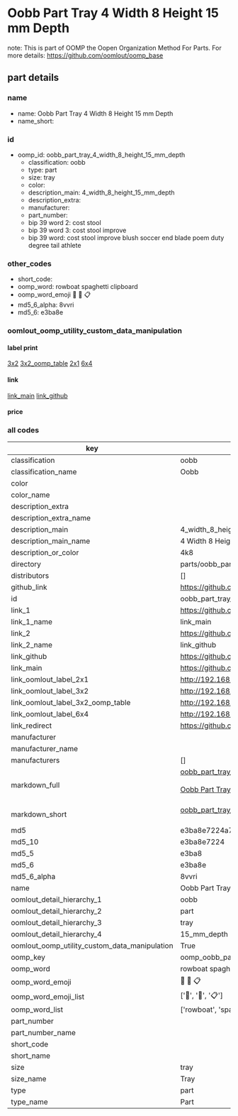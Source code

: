 # Oobb Part Tray 4 Width 8 Height 15 mm Depth  

note: This is part of OOMP the Oopen Organization Method For Parts. For more details: https://github.com/oomlout/oomp_base

##  part details
  







### name
* name: Oobb Part Tray 4 Width 8 Height 15 mm Depth
* name_short: 
### id
* oomp_id: oobb_part_tray_4_width_8_height_15_mm_depth
  * classification: oobb
  * type: part
  * size: tray
  * color: 
  * description_main: 4_width_8_height_15_mm_depth
  * description_extra: 
  * manufacturer: 
  * part_number: 
  * bip 39 word 2: cost stool
  * bip 39 word 3: cost stool improve
  * bip 39 word: cost stool improve blush soccer end blade poem duty degree tail athlete

### other_codes
* short_code: 
* oomp_word: rowboat spaghetti clipboard
* oomp_word_emoji :rowboat: :spaghetti: :clipboard:
* md5_6_alpha: 8vvri
* md5_6: e3ba8e






### oomlout_oomp_utility_custom_data_manipulation
#### label print
[3x2](http://192.168.1.245:1112/?label=oomp%208vvri)
[3x2_oomp_table](http://192.168.1.108:1112/?label=oomp%208vvri)
[2x1](http://192.168.1.242:1112/?label=oomp%208vvri)
[6x4](http://192.168.1.55:1112/?label=oomp%208vvri)    

#### link

[link_main](https://github.com/oomlout/oomlout_oomp_version_1_messy/tree/main/parts/oobb_part_tray_4_width_8_height_15_mm_depth) [link_github](https://github.com/oomlout/oomlout_oomp_version_1_messy/tree/main/parts/oobb_part_tray_4_width_8_height_15_mm_depth)                             

#### price







### all codes 
| key | value |  
| --- | --- |  
| classification | oobb |  
| classification_name | Oobb |  
| color |  |  
| color_name |  |  
| description_extra |  |  
| description_extra_name |  |  
| description_main | 4_width_8_height_15_mm_depth |  
| description_main_name | 4 Width 8 Height 15 mm Depth |  
| description_or_color | 4k8 |  
| directory | parts/oobb_part_tray_4_width_8_height_15_mm_depth |  
| distributors | [] |  
| github_link | https://github.com/oomlout/oomlout_oomp_part_src/tree/main/parts/oobb_part_tray_4_width_8_height_15_mm_depth |  
| id | oobb_part_tray_4_width_8_height_15_mm_depth |  
| link_1 | https://github.com/oomlout/oomlout_oomp_version_1_messy/tree/main/parts/oobb_part_tray_4_width_8_height_15_mm_depth |  
| link_1_name | link_main |  
| link_2 | https://github.com/oomlout/oomlout_oomp_version_1_messy/tree/main/parts/oobb_part_tray_4_width_8_height_15_mm_depth |  
| link_2_name | link_github |  
| link_github | https://github.com/oomlout/oomlout_oomp_version_1_messy/tree/main/parts/oobb_part_tray_4_width_8_height_15_mm_depth |  
| link_main | https://github.com/oomlout/oomlout_oomp_version_1_messy/tree/main/parts/oobb_part_tray_4_width_8_height_15_mm_depth |  
| link_oomlout_label_2x1 | http://192.168.1.242:1112/?label=oomp%208vvri |  
| link_oomlout_label_3x2 | http://192.168.1.245:1112/?label=oomp%208vvri |  
| link_oomlout_label_3x2_oomp_table | http://192.168.1.108:1112/?label=oomp%208vvri |  
| link_oomlout_label_6x4 | http://192.168.1.55:1112/?label=oomp%208vvri |  
| link_redirect | https://github.com/oomlout/oomlout_oomp_version_1_messy/tree/main/parts/oobb_part_tray_4_width_8_height_15_mm_depth |  
| manufacturer |  |  
| manufacturer_name |  |  
| manufacturers | [] |  
| markdown_full | [oobb_part_tray_4_width_8_height_15_mm_depth](none)<br>[](none)<br>[Oobb Part Tray 4 Width 8 Height 15 Mm Depth](none)<br><br> |  
| markdown_short | [oobb_part_tray_4_width_8_height_15_mm_depth](none)<br><br> |  
| md5 | e3ba8e7224a702e12666e188e4359985 |  
| md5_10 | e3ba8e7224 |  
| md5_5 | e3ba8 |  
| md5_6 | e3ba8e |  
| md5_6_alpha | 8vvri |  
| name | Oobb Part Tray 4 Width 8 Height 15 mm Depth |  
| oomlout_detail_hierarchy_1 | oobb |  
| oomlout_detail_hierarchy_2 | part |  
| oomlout_detail_hierarchy_3 | tray |  
| oomlout_detail_hierarchy_4 | 15_mm_depth |  
| oomlout_oomp_utility_custom_data_manipulation | True |  
| oomp_key | oomp_oobb_part_tray_4_width_8_height_15_mm_depth |  
| oomp_word | rowboat spaghetti clipboard |  
| oomp_word_emoji | :rowboat: :spaghetti: :clipboard: |  
| oomp_word_emoji_list | [':rowboat:', ':spaghetti:', ':clipboard:'] |  
| oomp_word_list | ['rowboat', 'spaghetti', 'clipboard'] |  
| part_number |  |  
| part_number_name |  |  
| short_code |  |  
| short_name |  |  
| size | tray |  
| size_name | Tray |  
| type | part |  
| type_name | Part |  
